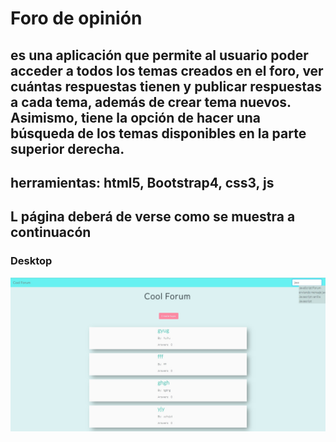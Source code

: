 # Foro de opinión

## es una aplicación que permite al usuario poder acceder a todos los temas creados en el foro, ver cuántas respuestas tienen y publicar respuestas a cada tema, además de crear tema nuevos. Asimismo, tiene la opción de hacer una búsqueda de los temas disponibles en la parte superior derecha.

## herramientas: html5, Bootstrap4, css3, js


## L página deberá de verse como se muestra a continuacón
### Desktop
![Responsive-Desktop](assets/docs/foro-opinion.jpg)

